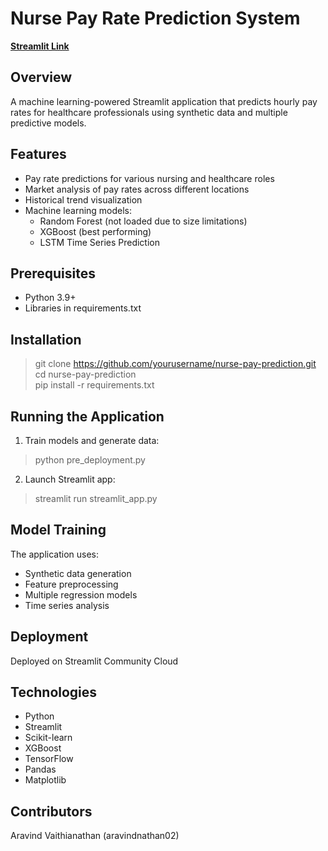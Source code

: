 # Nurse Pay Rate Prediction System

[**Streamlit Link**](https://nurse-pay-predictor.streamlit.app/)

## Overview

A machine learning-powered Streamlit application that predicts hourly pay rates for healthcare professionals using synthetic data and multiple predictive models.

## Features

- Pay rate predictions for various nursing and healthcare roles
- Market analysis of pay rates across different locations
- Historical trend visualization
- Machine learning models:
  - Random Forest (not loaded due to size limitations)
  - XGBoost (best performing)
  - LSTM Time Series Prediction



## Prerequisites

- Python 3.9+
- Libraries in requirements.txt

## Installation

> git clone https://github.com/yourusername/nurse-pay-prediction.git \
> cd nurse-pay-prediction \
> pip install -r requirements.txt

## Running the Application

1. Train models and generate data:
> python pre_deployment.py

2. Launch Streamlit app:
> streamlit run streamlit_app.py

## Model Training

The application uses:
- Synthetic data generation
- Feature preprocessing
- Multiple regression models
- Time series analysis

## Deployment

Deployed on Streamlit Community Cloud

## Technologies

- Python
- Streamlit
- Scikit-learn
- XGBoost
- TensorFlow
- Pandas
- Matplotlib

## Contributors
Aravind Vaithianathan (aravindnathan02)
